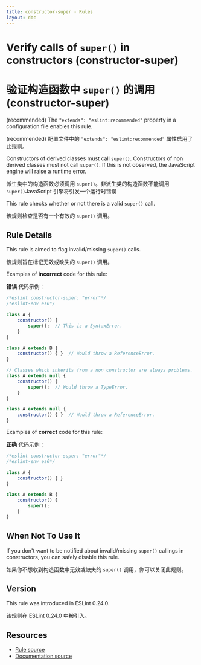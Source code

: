 ```yaml
---
title: constructor-super - Rules
layout: doc
---
```

<!-- Note: No pull requests accepted for this file. See README.md in the root directory for details. -->

# Verify calls of `super()` in constructors (constructor-super)

# 验证构造函数中 `super()` 的调用 (constructor-super)

(recommended) The `"extends": "eslint:recommended"` property in a configuration file enables this rule.

(recommended) 配置文件中的 `"extends": "eslint:recommended"` 属性启用了此规则。

Constructors of derived classes must call `super()`.
Constructors of non derived classes must not call `super()`.
If this is not observed, the JavaScript engine will raise a runtime error.

派生类中的构造函数必须调用 `super()`。非派生类的构造函数不能调用 `super()`JavaScript 引擎将引发一个运行时错误

This rule checks whether or not there is a valid `super()` call.

该规则检查是否有一个有效的 `super()` 调用。

## Rule Details

This rule is aimed to flag invalid/missing `super()` calls.

该规则旨在标记无效或缺失的 `super()` 调用。

Examples of **incorrect** code for this rule:

**错误** 代码示例：

```js
/*eslint constructor-super: "error"*/
/*eslint-env es6*/

class A {
    constructor() {
        super();  // This is a SyntaxError.
    }
}

class A extends B {
    constructor() { }  // Would throw a ReferenceError.
}

// Classes which inherits from a non constructor are always problems.
class A extends null {
    constructor() {
        super();  // Would throw a TypeError.
    }
}

class A extends null {
    constructor() { }  // Would throw a ReferenceError.
}
```

Examples of **correct** code for this rule:

**正确** 代码示例：

```js
/*eslint constructor-super: "error"*/
/*eslint-env es6*/

class A {
    constructor() { }
}

class A extends B {
    constructor() {
        super();
    }
}
```

## When Not To Use It

If you don't want to be notified about invalid/missing `super()` callings in constructors, you can safely disable this rule.

如果你不想收到构造函数中无效或缺失的 `super()` 调用，你可以关闭此规则。

## Version

This rule was introduced in ESLint 0.24.0.

该规则在 ESLint 0.24.0 中被引入。

## Resources

* [Rule source](https://github.com/eslint/eslint/tree/master/lib/rules/constructor-super.js)
* [Documentation source](https://github.com/eslint/eslint/tree/master/docs/rules/constructor-super.md)
